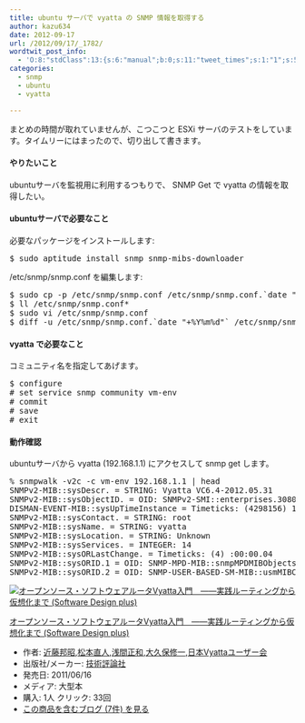 ```yaml
---
title: ubuntu サーバで vyatta の SNMP 情報を取得する
author: kazu634
date: 2012-09-17
url: /2012/09/17/_1782/
wordtwit_post_info:
  - 'O:8:"stdClass":13:{s:6:"manual";b:0;s:11:"tweet_times";s:1:"1";s:5:"delay";s:1:"0";s:7:"enabled";s:1:"1";s:10:"separation";i:60;s:7:"version";s:3:"3.7";s:14:"tweet_template";b:0;s:6:"status";i:2;s:6:"result";a:0:{}s:13:"tweet_counter";i:2;s:13:"tweet_log_ids";a:1:{i:0;i:5469;}s:9:"hash_tags";a:0:{}s:8:"accounts";a:1:{i:0;s:7:"kazu634";}}'
categories:
  - snmp
  - ubuntu
  - vyatta

---
```

<div class="section">
<p>
    まとめの時間が取れていませんが、こつこつと ESXi サーバのテストをしています。タイムリーにはまったので、切り出して書きます。
</p>
  
<h4>
    やりたいこと
</h4>
  
<p>
    ubuntuサーバを監視用に利用するつもりで、 SNMP Get で vyatta の情報を取得したい。
</p>
  
<h4>
    ubuntuサーバで必要なこと
</h4>
  
<p>
    必要なパッケージをインストールします:
</p>
  
<pre class="syntax-highlight">
$ sudo aptitude <span class="synStatement">install</span> snmp snmp-mibs-downloader
</pre>
  
<p>
    /etc/snmp/snmp.conf を編集します:
</p>
  
<pre class="syntax-highlight">
$ sudo cp -p /etc/snmp/snmp.conf /etc/snmp/snmp.conf.`date "+%Y%m%d"`
$ ll /etc/snmp/snmp.conf*
$ sudo vi /etc/snmp/snmp.conf
$ diff -u /etc/snmp/snmp.conf.`date "+%Y%m%d"` /etc/snmp/snmp.conf
</pre>
  
<h4>
    vyatta で必要なこと
</h4>
  
<p>
    コミュニティ名を指定してあげます。
</p>
  
<pre class="syntax-highlight">
$ configure
# set service snmp community vm-env
# commit
# save
# exit
</pre>
  
<h4>
    動作確認
</h4>
  
<p>
    ubuntuサーバから vyatta (192.168.1.1) にアクセスして snmp get します。
</p>
  
<pre class="syntax-highlight">
% snmpwalk <span class="synSpecial">-v2c</span> <span class="synSpecial">-c</span> vm-env <span class="synConstant">192</span>.<span class="synConstant">168</span>.<span class="synConstant">1</span>.<span class="synConstant">1</span> <span class="synStatement">|</span> head                                               <span class="synStatement">[</span>/etc/init.d<span class="synStatement">]</span>
SNMPv2-MIB::sysDescr.<span class="synConstant"></span> <span class="synStatement">=</span> STRING: Vyatta VC6.<span class="synConstant">4-2012</span>.<span class="synConstant">05</span>.<span class="synConstant">31</span>
SNMPv2-MIB::sysObjectID.<span class="synConstant"></span> <span class="synStatement">=</span> OID: SNMPv2-SMI::enterprises.<span class="synConstant">30803</span>
DISMAN-EVENT-MIB::sysUpTimeInstance <span class="synStatement">=</span> Timeticks: <span class="synStatement">(</span><span class="synConstant">4298156</span><span class="synStatement">)</span> <span class="synConstant">11</span>:<span class="synConstant">56</span>:<span class="synConstant">21</span>.<span class="synConstant">56</span>
SNMPv2-MIB::sysContact.<span class="synConstant"></span> <span class="synStatement">=</span> STRING: root
SNMPv2-MIB::sysName.<span class="synConstant"></span> <span class="synStatement">=</span> STRING: vyatta
SNMPv2-MIB::sysLocation.<span class="synConstant"></span> <span class="synStatement">=</span> STRING: Unknown
SNMPv2-MIB::sysServices.<span class="synConstant"></span> <span class="synStatement">=</span> INTEGER: <span class="synConstant">14</span>
SNMPv2-MIB::sysORLastChange.<span class="synConstant"></span> <span class="synStatement">=</span> Timeticks: <span class="synStatement">(</span><span class="synConstant">4</span><span class="synStatement">)</span> <span class="synConstant"></span>:<span class="synConstant">00</span>:<span class="synConstant">00</span>.<span class="synConstant">04</span>
SNMPv2-MIB::sysORID.<span class="synConstant">1</span> <span class="synStatement">=</span> OID: SNMP-MPD-MIB::snmpMPDMIBObjects.<span class="synConstant">3</span>.<span class="synConstant">1</span>.<span class="synConstant">1</span>
SNMPv2-MIB::sysORID.<span class="synConstant">2</span> <span class="synStatement">=</span> OID: SNMP-USER-BASED-SM-MIB::usmMIBCompliance
</pre>
  
<div class="hatena-asin-detail">
<a href="http://www.amazon.co.jp/dp/4774147117/?tag=hatena_st1-22&ascsubtag=d-7ibv" onclick="__gaTracker('send', 'event', 'outbound-article', 'http://www.amazon.co.jp/dp/4774147117/?tag=hatena_st1-22&ascsubtag=d-7ibv', '');"><img src="https://images-na.ssl-images-amazon.com/images/I/51djw5HzjLL._SL160_.jpg" class="hatena-asin-detail-image" alt="オープンソース・ソフトウェアルータVyatta入門　――実践ルーティングから仮想化まで (Software Design plus)" title="オープンソース・ソフトウェアルータVyatta入門　――実践ルーティングから仮想化まで (Software Design plus)" /></a></p> 
    
<div class="hatena-asin-detail-info">
<p class="hatena-asin-detail-title">
<a href="http://www.amazon.co.jp/dp/4774147117/?tag=hatena_st1-22&ascsubtag=d-7ibv" onclick="__gaTracker('send', 'event', 'outbound-article', 'http://www.amazon.co.jp/dp/4774147117/?tag=hatena_st1-22&ascsubtag=d-7ibv', 'オープンソース・ソフトウェアルータVyatta入門　――実践ルーティングから仮想化まで (Software Design plus)');">オープンソース・ソフトウェアルータVyatta入門　――実践ルーティングから仮想化まで (Software Design plus)</a>
</p>
      
<ul>
<li>
<span class="hatena-asin-detail-label">作者:</span> <a href="http://d.hatena.ne.jp/keyword/%B6%E1%C6%A3%CB%AE%BE%BC" onclick="__gaTracker('send', 'event', 'outbound-article', 'http://d.hatena.ne.jp/keyword/%B6%E1%C6%A3%CB%AE%BE%BC', '近藤邦昭');" class="keyword">近藤邦昭</a>,<a href="http://d.hatena.ne.jp/keyword/%BE%BE%CB%DC%C4%BE%BF%CD" onclick="__gaTracker('send', 'event', 'outbound-article', 'http://d.hatena.ne.jp/keyword/%BE%BE%CB%DC%C4%BE%BF%CD', '松本直人');" class="keyword">松本直人</a>,<a href="http://d.hatena.ne.jp/keyword/%C0%F5%B4%D6%C0%B5%CF%C2" onclick="__gaTracker('send', 'event', 'outbound-article', 'http://d.hatena.ne.jp/keyword/%C0%F5%B4%D6%C0%B5%CF%C2', '浅間正和');" class="keyword">浅間正和</a>,<a href="http://d.hatena.ne.jp/keyword/%C2%E7%B5%D7%CA%DD%BD%A4%B0%EC" onclick="__gaTracker('send', 'event', 'outbound-article', 'http://d.hatena.ne.jp/keyword/%C2%E7%B5%D7%CA%DD%BD%A4%B0%EC', '大久保修一');" class="keyword">大久保修一</a>,<a href="http://d.hatena.ne.jp/keyword/%C6%FC%CB%DCVyatta%A5%E6%A1%BC%A5%B6%A1%BC%B2%F1" onclick="__gaTracker('send', 'event', 'outbound-article', 'http://d.hatena.ne.jp/keyword/%C6%FC%CB%DCVyatta%A5%E6%A1%BC%A5%B6%A1%BC%B2%F1', '日本Vyattaユーザー会');" class="keyword">日本Vyattaユーザー会</a>
</li>
<li>
<span class="hatena-asin-detail-label">出版社/メーカー:</span> <a href="http://d.hatena.ne.jp/keyword/%B5%BB%BD%D1%C9%BE%CF%C0%BC%D2" onclick="__gaTracker('send', 'event', 'outbound-article', 'http://d.hatena.ne.jp/keyword/%B5%BB%BD%D1%C9%BE%CF%C0%BC%D2', '技術評論社');" class="keyword">技術評論社</a>
</li>
<li>
<span class="hatena-asin-detail-label">発売日:</span> 2011/06/16
</li>
<li>
<span class="hatena-asin-detail-label">メディア:</span> 大型本
</li>
<li>
<span class="hatena-asin-detail-label">購入</span>: 1人 <span class="hatena-asin-detail-label">クリック</span>: 33回
</li>
<li>
<a href="http://d.hatena.ne.jp/asin/4774147117" onclick="__gaTracker('send', 'event', 'outbound-article', 'http://d.hatena.ne.jp/asin/4774147117', 'この商品を含むブログ (7件) を見る');" target="_blank">この商品を含むブログ (7件) を見る</a>
</li>
</ul>
</div>
    
<div class="hatena-asin-detail-foot">
</div>
</div>
</div>
